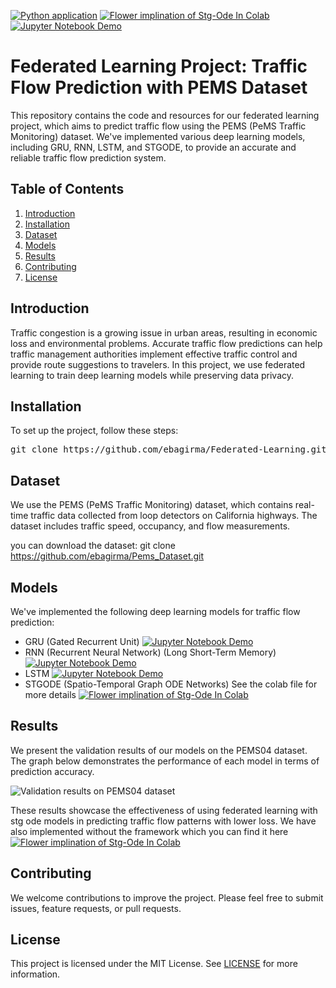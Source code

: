 [![Python application](https://github.com/ebagirma/Federated-Learning/actions/workflows/python-app.yml/badge.svg)](https://github.com/ebagirma/Federated-Learning/actions/workflows/python-app.yml)  [![Flower implination of Stg-Ode In Colab](https://colab.research.google.com/assets/colab-badge.svg)](https://colab.research.google.com/drive/12ID1n0OsS7d05mVOo8a8kuiZNi7cix2X?usp=sharing) [![Jupyter Notebook Demo](https://img.shields.io/badge/Demo-Jupyter%20Notebook-informational)](./notebooks/Ploting_for_models.ipynb)

# Federated Learning Project: Traffic Flow Prediction with PEMS Dataset

This repository contains the code and resources for our federated learning project, which aims to predict traffic flow using the PEMS (PeMS Traffic Monitoring) dataset. We've implemented various deep learning models, including GRU, RNN, LSTM, and STGODE, to provide an accurate and reliable traffic flow prediction system.

## Table of Contents

1. [Introduction](#introduction)
2. [Installation](#installation)
3. [Dataset](#dataset)
4. [Models](#models)
5. [Results](#results)
6. [Contributing](#contributing)
7. [License](#license)

## Introduction

Traffic congestion is a growing issue in urban areas, resulting in economic loss and environmental problems. Accurate traffic flow predictions can help traffic management authorities implement effective traffic control and provide route suggestions to travelers. In this project, we use federated learning to train deep learning models while preserving data privacy.

## Installation

To set up the project, follow these steps:

<pre>
git clone https://github.com/ebagirma/Federated-Learning.git && cd Federated-Learning && pip install -r requirements.txt
</pre>



## Dataset

We use the PEMS (PeMS Traffic Monitoring) dataset, which contains real-time traffic data collected from loop detectors on California highways. The dataset includes traffic speed, occupancy, and flow measurements.

you can download the dataset: git clone https://github.com/ebagirma/Pems_Dataset.git

## Models

We've implemented the following deep learning models for traffic flow prediction:

- GRU (Gated Recurrent Unit) [![Jupyter Notebook Demo](https://img.shields.io/badge/Demo-Jupyter%20Notebook-informational)](./notebooks/flwr_gru.ipynb)
- RNN (Recurrent Neural Network) (Long Short-Term Memory) [![Jupyter Notebook Demo](https://img.shields.io/badge/Demo-Jupyter%20Notebook-informational)](./notebooks/Ploting_for_models.ipynb)
- LSTM [![Jupyter Notebook Demo](https://img.shields.io/badge/Demo-Jupyter%20Notebook-informational)](./notebooks/flwr_lstm.ipynb)
- STGODE (Spatio-Temporal Graph ODE Networks)  See the colab file for more details [![Flower implination of Stg-Ode In Colab](https://colab.research.google.com/assets/colab-badge.svg)](https://colab.research.google.com/drive/12ID1n0OsS7d05mVOo8a8kuiZNi7cix2X?usp=sharing)


## Results

We present the validation results of our models on the PEMS04 dataset. The graph below demonstrates the performance of each model in terms of prediction accuracy.

![Validation results on PEMS04 dataset](https://user-images.githubusercontent.com/48454309/234192878-c74ecb99-2ed4-4503-8864-fef103a34ddd.png)

These results showcase the effectiveness of using federated learning with stg ode models in predicting traffic flow patterns with lower loss. We have also implemented without the framework which you can find it here [![Flower implination of Stg-Ode In Colab](https://colab.research.google.com/assets/colab-badge.svg)](https://colab.research.google.com/drive/1En9YarnWPlZ7iwlPF8RuSFGtQxGv9H8W?usp=sharing)


## Contributing

We welcome contributions to improve the project. Please feel free to submit issues, feature requests, or pull requests.

## License

This project is licensed under the MIT License. See [LICENSE](https://github.com/ebagirma/Federated-Learning/blob/main/LICENSE.txt) for more information.
